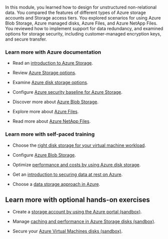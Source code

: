 In this module, you learned how to design for unstructured non-relational data. You compared the features of different types of Azure storage accounts and Storage access tiers. You explored scenarios for using Azure Blob Storage, Azure managed disks, Azure Files, and Azure NetApp Files. You reviewed how to implement support for data redundancy, and examined options for storage security, including customer-managed encryption keys, and secure transfer.

### Learn more with Azure documentation

- Read an [introduction to Azure Storage](/azure/storage/common/storage-introduction?toc=/azure/storage/blobs/toc.json).

- Review [Azure Storage options](/azure/cloud-adoption-framework/ready/considerations/storage-options).

- Examine [Azure disk storage options](/azure/virtual-machines/managed-disks-overview).

- Configure [Azure security baseline for Azure Storage](/security/benchmark/azure/baselines/storage-security-baseline).

- Discover more about [Azure Blob Storage](/azure/storage/blobs/storage-blobs-overview).

- Explore more about [Azure Files](/azure/storage/files/storage-files-introduction).

- Read more about [Azure NetApp Files](/azure/azure-netapp-files/azure-netapp-files-introduction).

### Learn more with self-paced training

- Choose the [right disk storage for your virtual machine workload](/training/modules/choose-the-right-disk-storage-for-vm-workload/).

- Configure [Azure Blob Storage](/training/modules/configure-blob-storage/).

- Optimize [performance and costs by using Azure disk storage](/training/modules/optimize-performance-and-costs-using-azure-disk-storage/).

- Get an [introduction to securing data at rest on Azure](/training/modules/secure-data-at-rest/).

- Choose a [data storage approach in Azure](/training/modules/choose-storage-approach-in-azure/).

## Learn more with optional hands-on exercises

- Create a [storage account by using the Azure portal (sandbox)](/training/modules/create-azure-storage-account).

- Manage [caching and performance in Azure Storage disks (sandbox)](/training/modules/caching-and-performance-azure-storage-and-disks/).

- Secure your [Azure Virtual Machines disks (sandbox)](/training/modules/secure-your-azure-virtual-machine-disks/).